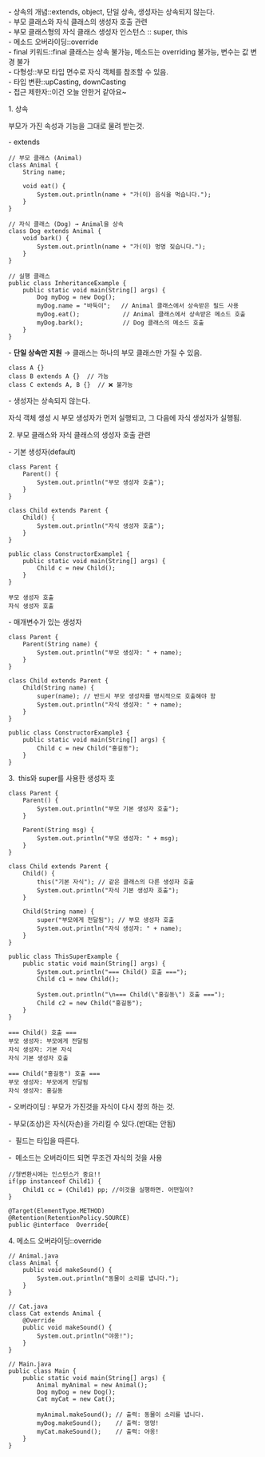 \- 상속의 개념::extends, object, 단일 상속, 생성자는 상속되지 않는다.  
\- 부모 클래스와 자식 클래스의 생성자 호출 관련  
\- 부모 클래스형의 자식 클래스 생성자 인스턴스 :: super, this  
\- 메소드 오버라이딩::override  
\- final 키워드::final 클래스는 상속 불가능, 메소드는 overriding 불가능, 변수는 값 변경 불가  
\- 다형성::부모 타입 면수로 자식 객체를 참조할 수 있음.  
\- 타입 변환::upCasting, downCasting  
\- 접근 제한자::이건 오늘 안한거 같아요~

1\. 상속

부모가 가진 속성과 기능을 그대로 물려 받는것.

\- extends

```
// 부모 클래스 (Animal)
class Animal {
    String name;

    void eat() {
        System.out.println(name + "가(이) 음식을 먹습니다.");
    }
}

// 자식 클래스 (Dog) → Animal을 상속
class Dog extends Animal {
    void bark() {
        System.out.println(name + "가(이) 멍멍 짖습니다.");
    }
}

// 실행 클래스
public class InheritanceExample {
    public static void main(String[] args) {
        Dog myDog = new Dog();
        myDog.name = "바둑이";   // Animal 클래스에서 상속받은 필드 사용
        myDog.eat();            // Animal 클래스에서 상속받은 메소드 호출
        myDog.bark();           // Dog 클래스의 메소드 호출
    }
}
```

\- **단일 상속만 지원** → 클래스는 하나의 부모 클래스만 가질 수 있음.

```
class A {}
class B extends A {}  // 가능
class C extends A, B {}  // ❌ 불가능
```

\- 생성자는 상속되지 않는다.

자식 객체 생성 시 부모 생성자가 먼저 실행되고, 그 다음에 자식 생성자가 실행됨.

2\. 부모 클래스와 자식 클래스의 생성자 호출 관련

\- 기본 생성자(default)

```
class Parent {
    Parent() {
        System.out.println("부모 생성자 호출");
    }
}

class Child extends Parent {
    Child() {
        System.out.println("자식 생성자 호출");
    }
}

public class ConstructorExample1 {
    public static void main(String[] args) {
        Child c = new Child();
    }
}
```

```
부모 생성자 호출
자식 생성자 호출
```

\- 매개변수가 있는 생성자

```
class Parent {
    Parent(String name) {
        System.out.println("부모 생성자: " + name);
    }
}

class Child extends Parent {
    Child(String name) {
        super(name); // 반드시 부모 생성자를 명시적으로 호출해야 함
        System.out.println("자식 생성자: " + name);
    }
}

public class ConstructorExample3 {
    public static void main(String[] args) {
        Child c = new Child("홍길동");
    }
}
```

3.  this와 super를 사용한 생성자 호

```
class Parent {
    Parent() {
        System.out.println("부모 기본 생성자 호출");
    }

    Parent(String msg) {
        System.out.println("부모 생성자: " + msg);
    }
}

class Child extends Parent {
    Child() {
        this("기본 자식"); // 같은 클래스의 다른 생성자 호출
        System.out.println("자식 기본 생성자 호출");
    }

    Child(String name) {
        super("부모에게 전달됨"); // 부모 생성자 호출
        System.out.println("자식 생성자: " + name);
    }
}

public class ThisSuperExample {
    public static void main(String[] args) {
        System.out.println("=== Child() 호출 ===");
        Child c1 = new Child();

        System.out.println("\n=== Child(\"홍길동\") 호출 ===");
        Child c2 = new Child("홍길동");
    }
}
```

```
=== Child() 호출 ===
부모 생성자: 부모에게 전달됨
자식 생성자: 기본 자식
자식 기본 생성자 호출

=== Child("홍길동") 호출 ===
부모 생성자: 부모에게 전달됨
자식 생성자: 홍길동
```

\- 오버라이딩 : 부모가 가진것을 자식이 다시 정의 하는 것.

\- 부모(조상)은 자식(자손)을 가리킬 수 있다.(반대는 안됨)

\-  필드는 타입을 따른다.

\-  메소드는 오버라이드 되면 무조건 자식의 것을 사용

```
//형변환시에는 인스턴스가 중요!!
if(pp instanceof Child1) {
    Child1 cc = (Child1) pp; //이것을 실행하면. 어떤일이?
}
```

```
@Target(ElementType.METHOD)
@Retention(RetentionPolicy.SOURCE) 
public @interface  Override{
```

4\. 메소드 오버라이딩::override

```
// Animal.java
class Animal {
    public void makeSound() {
        System.out.println("동물이 소리를 냅니다.");
    }
}

// Cat.java
class Cat extends Animal {
    @Override
    public void makeSound() {
        System.out.println("야옹!");
    }
}

// Main.java
public class Main {
    public static void main(String[] args) {
        Animal myAnimal = new Animal();
        Dog myDog = new Dog();
        Cat myCat = new Cat();

        myAnimal.makeSound(); // 출력: 동물이 소리를 냅니다.
        myDog.makeSound();    // 출력: 멍멍!
        myCat.makeSound();    // 출력: 야옹!
    }
}
```
